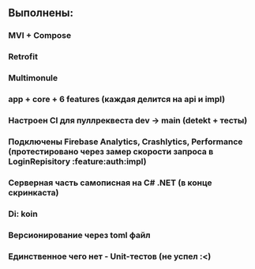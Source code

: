 ## Выполнены:
### MVI + Compose
### Retrofit
### Multimonule
### app + core + 6 features (каждая делится на api и impl)
### Настроен CI для пуллреквеста dev -> main (detekt + тесты)
### Подключены Firebase Analytics, Crashlytics, Performance (протестировано через замер скорости запроса в LoginRepisitory :feature:auth:impl)
### Серверная часть самописная на C# .NET (в конце скринкаста)
### Di: koin
### Версионирование через toml файл
### Единственное чего нет - Unit-тестов (не успел :<)
